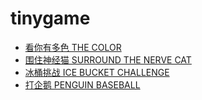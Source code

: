 # tinygame

* [看你有多色 THE COLOR](http://jscol.github.io/tinygame/TheColor/) 
* [围住神经猫 SURROUND THE NERVE CAT](http://jscol.github.io/tinygame/SurroundTheNerveCat/) 
* [冰桶挑战 ICE BUCKET CHALLENGE](http://jscol.github.io/tinygame/IceBucketChallenge/) 
* [打企鹅 PENGUIN BASEBALL](http://jscol.github.io/tinygame/PenguinBaseball/) 